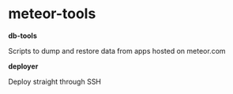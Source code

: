 meteor-tools
========

**db-tools**

Scripts to dump and restore data from apps hosted on meteor.com


**deployer**

Deploy straight through SSH
